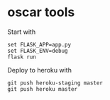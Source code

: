 # oscar tools 
Start with
```
set FLASK_APP=app.py
set FLASK_ENV=debug
flask run
```

Deploy to heroku with
```
git push heroku-staging master
git push heroku master

```
